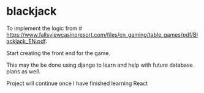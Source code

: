 # blackjack

To implement the logic from # https://www.fallsviewcasinoresort.com/files/cn_gaming/table_games/pdf/Blackjack_EN.pdf.

Start creating the front end for the game.

This may the be done using django to learn and help with future database plans as well.

Project will continue once I have finished learning React
